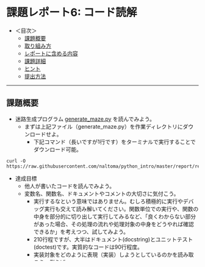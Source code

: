 # 課題レポート6: コード読解

- ＜目次＞
  - <a href="#abst">課題概要</a>
  - <a href="#howto">取り組み方</a>
  - <a href="#report">レポートに含める内容</a>
  - <a href="#level1">課題詳細</a>
  - <a href="#hints">ヒント</a>
  - <a href="#upload">提出方法</a>

<hr>

## <a name="abst">課題概要</a>
- 迷路生成プログラム [generate_maze.py](./generate_maze.py) を読んでみよう。
  - まずは上記ファイル（generate_maze.py）を作業ディレクトリにダウンロードせよ。
    - 下記コマンド（長いですが1行です）をターミナルで実行することでダウンロード可能。

```
curl -O https://raw.githubusercontent.com/naltoma/python_intro/master/report/report6/generate_maze.py
```

- 達成目標
  - 他人が書いたコードを読んでみよう。
  - 変数名、関数名、ドキュメントやコメントの大切さに気付こう。
    - 実行するなという意味ではありません。むしろ積極的に実行やデバッグ実行も交えて読み解いてください。関数単位での実行や、関数の中身を部分的に切り出して実行してみるなど、「良くわからない部分があった場合、その処理の流れや処理対象の中身をどうやれば確認できるか」を考えつつ、試してみよう。
    - 210行程ですが、大半はドキュメント(docstring)とユニットテスト(doctest)です。実質的なコードは90行程度。
    - 実装対象をどのように表現（実装）しようとしているのかを読み取ろう。例えば、、、
      - そもそも迷路をどう表現しようとしているのか？
        - これまでに習った言語仕様からは、int, float, str, list, dictぐらいの型しかない。これらを使って迷路を実装する必要があるが、gengenerate_maze.pyではどう実装しているのか。（実装方法が一つしか無い訳ではない。今回のコードは一例に過ぎない）
      - 迷路で進める場所、進めない場所、それ以外の場所等、空間毎の意味合いをどう表現しているのか？
      - 迷路生成アルゴリズムはどうなっているのか？
  - docstringによるコメントの書き方の参考にしよう。
    - ファイル全体のコメント、関数のコメントをどのように書いてるだろうか？

<hr>

## <a name="howto">取り組み方</a>
- ペアや友人らと話し合って取り組んで構わないが、**自分自身の言葉で述べること。試して分かったこと、自身で解決できなかった部分等についてどう取り組んだか、といった過程がわかるように示すこと**。（考えを図表や文章を駆使して表現して報告する練習です）

<hr>

## <a name="report">レポートに含める内容</a>
- レポート作成は当面「googleドキュメント」を使うこと。
- レポートには下記を含めること。
  - **タイトル**
    - 今回は【プログラミング1、レポート課題6: 「コード読解」】。
  - **提出日**: yyyy-mm-dd
  - **報告者**: 学籍番号、氏名
    - 複数人で相談しながらやった場合、相談者らを「協力者: 学籍番号、氏名」として示そう。
  - **課題説明**
    - 1,2行程度で課題の内容を説明しよう。
  - **課題に対する取り組み**
    - <a href="#level">課題詳細</a>を参照すること。
    - 課題への取り組みを通し、課題の意義、課題から分かったこと、今後の展望などを述べる。失敗やつまづきがあれば、それらについての失敗分析を含めること。
    - 参考リンク: [実験レポートの書き方](http://www.report.gusoku.net/jikken/jikkenreport.html)
  - その他
    - 通常は感想等をレポートには含めませんが、練習なので課題に取り組みながら何か感じたこと、悩んでいること等、書きたいことがあれば自由に書いてください。（なければ省略OK）

<hr>

## <a name="level">課題詳細</a>
以下に示す4点について取り組み、レポートとしてまとめよ。なお、5番目の課題は余裕がある人向けのオマケ課題です。やってみたい人はどうぞ。

- **1. docstringドキュメントの外観**
  - docstringで記述されたドキュメントを help() もしくは pydoc により読み、「**スクリプトファイルのどの部分が、help/pydocにおいてどのように出力されているか**」について気づいた点について報告せよ。
  - ここではドキュメントの内容は詳細に読む必要はない。docstringの機能について気づいた点を報告してください（数行程度でok）。
- **2. doctestの実行**
  - doctestで記述されたユニットテストを実行し、テスト結果を報告せよ。レポートには以下の項目を報告すること。
    - (1)実行されたテスト数。
    - (2)テストが成功した数。
    - (3)テストが失敗した数。
    - (4)テストが失敗した関数名。（複数ある場合には複数列挙すること）
- **3. ドキュメント詳細読み**
  - コードやdocstringドキュメントを読み、def宣言されている全関数（5個）の機能について概説（数行程度でOK）せよ。また、コードやドキュメントで気になる部分があれば、その部分について言及せよ。
  - 補足
    - 読んで理解することが趣旨ですが、実行するなという意味ではありません。積極的に実行やデバッグ実行も交えて読み解いてください。関数単位での実行や、関数の中身を部分的に切り出して実行してみるなど、動作確認方法を考えつつ試してみよう。
- **4. テスト失敗箇所の要因分析＋コード修正**
  - テストコードと実コードとを見比べ、テストが失敗している原因を分析せよ。その分析結果を元に、テストが通るように実コードを修正せよ。
  - レポートには少なくとも、(1)テストが失敗している原因、(2)コードの修正箇所、の2点について報告すること。また、(2)については下記の手順で報告すること。
    - (2)の修正箇所を報告する手順。
      - Step 1: 修正を始める前に、オリジナルのファイルを「orig.py」というファイル名で複製して残す。（もし既に修正してしまったのであれば、もう一度オリジナルのファイルをダウンロードし直そう。上書きされないように注意）
      - Step 2: 「generate_maze.py」を編集してテストが通るように修正する。
      - Step 3: テストが通ったら、シェル上で「diff orig.py generate_maze.py」を実行せよ。この結果をレポートに掲載すること。（diffコマンドは2つのファイルの差分を確認するためのコマンドです）
- **5. （余裕がある人向け）おまけ**
  - 現時点でのコードには、まだブロックのままの箇所があまりにも多い。なんとかして「より迷路を広げる工夫」を考えられないだろうか。
  - （今回の課題を無視して）他の迷路生成プログラムを実装してみよう。

<hr>

## <a name="hints">ヒント</a>
- doctestの実行方法
  - ファイル実行するなら、[Python標準ライブラリ](https://docs.python.org/ja/3/library/)からdoctestの使い方を探すか、授業資料を参照しよう。
  - PyCharmで実行する場合、デフォルトでdoctest実行してくれる。
  - 逆に、PyCharmで通常実行するためには、以下のように追加設定する必要がある。
    - step 0: 事前に新規プロジェクトを用意し、generate_maze.pyをそのプロジェクト内にコピーする。
    - step 1: Runメニューから「Edit Configurations...」を選択。
    - step 2: 左上の「＋」を押して設定ファイルを追加。
      - 追加時に「Python」を選ぶと、通常のPython実行の設定ファイルを作成できる。
      - 「Name欄」に、自分が分かりやすい名前をつけよう。普通はスクリプトファイル名そのものが分かりやすいはず。
      - 「Scriptpath欄」に、右端のフォルダアイコンをクリックして、generate_maze.pyを選択する。
      - 「Python Interpreter」が /anaconda3/bin/python になっていることを確認。
      - 右下の Apply を押して、OK。
    - step 3: 設定ファイルを指定。
      - 今の状態で Run をしても、当初の doctest 実行のままになっている。これを切り替えるためには、どの設定ファイルで実行するかを指定する必要がある。
      - 設定ファイルの指定は、「右上 Run アイコンの左欄」から行う。今は「Doctest in generate_maze」になっているはず。これをstep 2で作成した設定ファイル名に変更しよう。
    - step 4: 実行。
      - 設定ファイルを指定後、Run実行するだけで後は通常実行になる。
      - doctest実行に切り替えたいなら、同様に右上から設定ファイルを変更して実行すると良い。

<hr>

## <a name="upload">提出方法</a>
- 提出物は「レポート」、「修正済みスクリプトファイル」の2点である。
  - もしそれ以外に作成したものがあるなら、それも提出しよう。
- レポートは電子ファイルで提出するものとする。
- 提出先＆〆切: 授業ページを参照。
